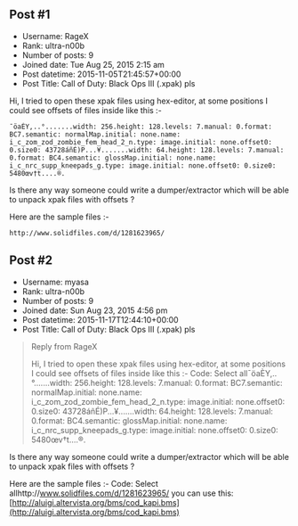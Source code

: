 ## Post #1
- Username: RageX
- Rank: ultra-n00b
- Number of posts: 9
- Joined date: Tue Aug 25, 2015 2:15 am
- Post datetime: 2015-11-05T21:45:57+00:00
- Post Title: Call of Duty: Black Ops III (.xpak) pls

Hi, I tried to open these xpak files using hex-editor, at some positions I could see offsets of files inside like this :-

```
¯öaÈY,..°.......width: 256.height: 128.levels: 7.manual: 0.format: BC7.semantic: normalMap.initial: none.name: i_c_zom_zod_zombie_fem_head_2_n.type: image.initial: none.offset0: 0.size0: 43728áñÉ)P...¥.......width: 64.height: 128.levels: 7.manual: 0.format: BC4.semantic: glossMap.initial: none.name: i_c_nrc_supp_kneepads_g.type: image.initial: none.offset0: 0.size0: 5480œv†t....®.
```


Is there any way someone could write a dumper/extractor which will be able to unpack xpak files with offsets ?

Here are the sample files :-

```
http://www.solidfiles.com/d/1281623965/
```
## Post #2
- Username: myasa
- Rank: ultra-n00b
- Number of posts: 9
- Joined date: Sun Aug 23, 2015 4:56 pm
- Post datetime: 2015-11-17T12:44:10+00:00
- Post Title: Call of Duty: Black Ops III (.xpak) pls

> Reply from RageX
>
> Hi, I tried to open these xpak files using hex-editor, at some positions I could see offsets of files inside like this :-
Code: Select all¯öaÈY,..°.......width: 256.height: 128.levels: 7.manual: 0.format: BC7.semantic: normalMap.initial: none.name: i_c_zom_zod_zombie_fem_head_2_n.type: image.initial: none.offset0: 0.size0: 43728áñÉ)P...¥.......width: 64.height: 128.levels: 7.manual: 0.format: BC4.semantic: glossMap.initial: none.name: i_c_nrc_supp_kneepads_g.type: image.initial: none.offset0: 0.size0: 5480œv†t....®.

Is there any way someone could write a dumper/extractor which will be able to unpack xpak files with offsets ?

Here are the sample files :-
Code: Select allhttp://www.solidfiles.com/d/1281623965/
 you can use this:
[http://aluigi.altervista.org/bms/cod_kapi.bms](http://aluigi.altervista.org/bms/cod_kapi.bms)
